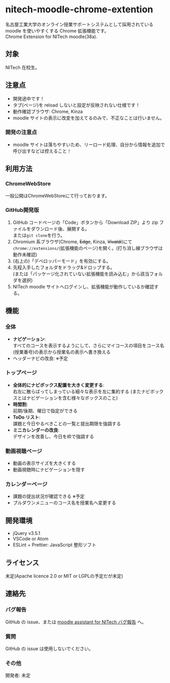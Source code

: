 # nitech-moodle-chrome-extention

名古屋工業大学のオンライン授業サポートシステムとして採用されている moodle を使いやすくする Chrome 拡張機能です。<br>
Chrome Extension for NITech moodle(38a).

## 対象

NITech 在校生。

## 注意点

- 開発途中です！
- タブ(ページ)を reload しないと設定が反映されない仕様です！
- 動作確認ブラウザ: Chrome, Kinza
- moodle サイトの表示に改変を加えてるのみで、不正なことは行いません。

### 開発の注意点

- moodle サイトは落ちやすいため、リーロード処理、自分から情報を追加で呼び出すなどは控えること！

## 利用方法

### ChromeWebStore

一般公開はChromeWebStoreにて行っております。

### GitHub開発版

1. GitHub コードページの「Code」ボタンから「Download ZIP」より zip ファイルをダウンロード後、展開する。<br>または`git clone`を行う。
1. Chromium 系ブラウザ(Chrome, ~~Edge~~, Kinza, ~~Vivaldi~~)にて`chrome://extensions/`(拡張機能のページ)を開く。(打ち消し線ブラウザは動作未確認)
1. (右上の)「デベロッパーモード」を有効にする。
1. 先程入手したフォルダをドラッグ&ドロップする。<br>(または「パッケージ化されていない拡張機能を読み込む」から該当フォルダを選択)
1. NITech moodle サイトへログインし、拡張機能が動作しているか確認する。

## 機能

### 全体

- **ナビゲーション**: <br>すべてのコースを表示するようにして、さらにマイコースの項目をコース名(授業番号)の表示から授業名の表示へ書き換える
- ヘッダーナビの改良: ※予定

### トップページ

- **全体的にナビボックス配置を大きく変更する**: <br>右左に散らばってしまっている細々な表示を左に集約する (またナビボックスとはナビゲーションを含む様々なボックスのこと)
- **時間割**: <br>前期/後期、曜日で指定ができる
- **ToDo リスト**: <br>課題と今日やるべきことの一覧と提出期限を強調する
- **ミニカレンダーの改良**: <br>デザインを改善し、今日を枠で強調する

### 動画視聴ページ

- 動画の表示サイズを大きくする
- 動画視聴時にナビゲーションを隠す

### カレンダーページ

- 課題の提出状況が確認できる ※予定
- プルダウンメニューのコース名を授業名へ変更する

## 開発環境

- jQuery v3.5.1
- VSCode or Atom
- ESLint + Prettier: JavaScript 整形ソフト

## ライセンス

未定(Apache licence 2.0 or MIT or LGPLの予定だが未定)

## 連絡先

### バグ報告

GitHub の issue、または [moodle assistant for NITech バグ報告](http://nitech-create.com/forms/moodle-assistant/bug/) へ。

### 質問

GitHub の issue は使用しないでください。

### その他

開発者: 未定
